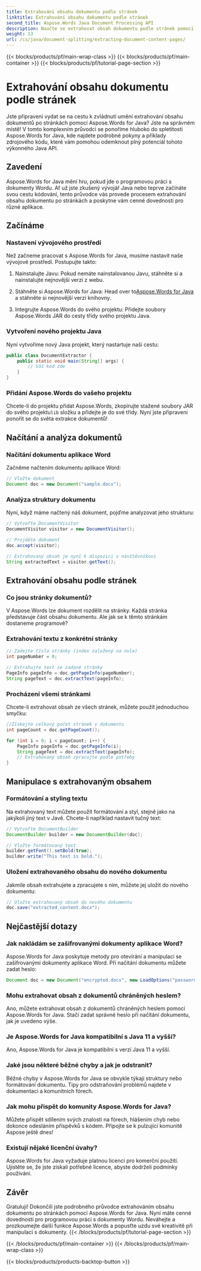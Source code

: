 ```yaml
---
title: Extrahování obsahu dokumentu podle stránek
linktitle: Extrahování obsahu dokumentu podle stránek
second_title: Aspose.Words Java Document Processing API
description: Naučte se extrahovat obsah dokumentu podle stránek pomocí Aspose.Words for Java. Tento podrobný průvodce se zdrojovým kódem z vás během okamžiku udělá odborníka.
weight: 13
url: /cs/java/document-splitting/extracting-document-content-pages/
---
```


{{< blocks/products/pf/main-wrap-class >}}
{{< blocks/products/pf/main-container >}}
{{< blocks/products/pf/tutorial-page-section >}}

# Extrahování obsahu dokumentu podle stránek


Jste připraveni vydat se na cestu k zvládnutí umění extrahování obsahu dokumentů po stránkách pomocí Aspose.Words for Java? Jste na správném místě! V tomto komplexním průvodci se ponoříme hluboko do spletitosti Aspose.Words for Java, kde najdete podrobné pokyny a příklady zdrojového kódu, které vám pomohou odemknout plný potenciál tohoto výkonného Java API.

## Zavedení

Aspose.Words for Java mění hru, pokud jde o programovou práci s dokumenty Wordu. Ať už jste zkušený vývojář Java nebo teprve začínáte svou cestu kódování, tento průvodce vás provede procesem extrahování obsahu dokumentu po stránkách a poskytne vám cenné dovednosti pro různé aplikace.

## Začínáme

### Nastavení vývojového prostředí

Než začneme pracovat s Aspose.Words for Java, musíme nastavit naše vývojové prostředí. Postupujte takto:

1. Nainstalujte Javu: Pokud nemáte nainstalovanou Javu, stáhněte si a nainstalujte nejnovější verzi z webu.

2.  Stáhněte si Aspose.Words for Java: Head over to[Aspose.Words for Java](https://releases.aspose.com/words/java/) a stáhněte si nejnovější verzi knihovny.

3. Integrujte Aspose.Words do svého projektu: Přidejte soubory Aspose.Words JAR do cesty třídy svého projektu Java.

### Vytvoření nového projektu Java

Nyní vytvoříme nový Java projekt, který nastartuje naši cestu:

```java
public class DocumentExtractor {
    public static void main(String[] args) {
        // Váš kód zde
    }
}
```

### Přidání Aspose.Words do vašeho projektu

Chcete-li do projektu přidat Aspose.Words, zkopírujte stažené soubory JAR do svého projektu`lib` složku a přidejte je do své třídy. Nyní jste připraveni ponořit se do světa extrakce dokumentů!

## Načítání a analýza dokumentů

### Načítání dokumentu aplikace Word

Začněme načtením dokumentu aplikace Word:

```java
// Vložte dokument
Document doc = new Document("sample.docx");
```

### Analýza struktury dokumentu

Nyní, když máme načtený náš dokument, pojďme analyzovat jeho strukturu:

```java
// Vytvořte DocumentVisitor
DocumentVisitor visitor = new DocumentVisitor();

// Projděte dokument
doc.accept(visitor);

// Extrahovaný obsah je nyní k dispozici v návštěvníkovi
String extractedText = visitor.getText();
```

## Extrahování obsahu podle stránek

### Co jsou stránky dokumentů?

V Aspose.Words lze dokument rozdělit na stránky. Každá stránka představuje část obsahu dokumentu. Ale jak se k těmto stránkám dostaneme programově?

### Extrahování textu z konkrétní stránky

```java
// Zadejte číslo stránky (index založený na nule)
int pageNumber = 0;

// Extrahujte text ze zadané stránky
PageInfo pageInfo = doc.getPageInfo(pageNumber);
String pageText = doc.extractText(pageInfo);
```

### Procházení všemi stránkami

Chcete-li extrahovat obsah ze všech stránek, můžete použít jednoduchou smyčku:

```java
//Získejte celkový počet stránek v dokumentu
int pageCount = doc.getPageCount();

for (int i = 0; i < pageCount; i++) {
    PageInfo pageInfo = doc.getPageInfo(i);
    String pageText = doc.extractText(pageInfo);
    // Extrahovaný obsah zpracujte podle potřeby
}
```

## Manipulace s extrahovaným obsahem

### Formátování a styling textu

Na extrahovaný text můžete použít formátování a styl, stejně jako na jakýkoli jiný text v Javě. Chcete-li například nastavit tučný text:

```java
// Vytvořte DocumentBuilder
DocumentBuilder builder = new DocumentBuilder(doc);

// Vložte formátovaný text
builder.getFont().setBold(true);
builder.write("This text is bold.");
```

### Uložení extrahovaného obsahu do nového dokumentu

Jakmile obsah extrahujete a zpracujete s ním, můžete jej uložit do nového dokumentu:

```java
// Uložte extrahovaný obsah do nového dokumentu
doc.save("extracted_content.docx");
```

## Nejčastější dotazy

### Jak nakládám se zašifrovanými dokumenty aplikace Word?

Aspose.Words for Java poskytuje metody pro otevírání a manipulaci se zašifrovanými dokumenty aplikace Word. Při načítání dokumentu můžete zadat heslo:

```java
Document doc = new Document("encrypted.docx", new LoadOptions("password"));
```

### Mohu extrahovat obsah z dokumentů chráněných heslem?

Ano, můžete extrahovat obsah z dokumentů chráněných heslem pomocí Aspose.Words for Java. Stačí zadat správné heslo při načítání dokumentu, jak je uvedeno výše.

### Je Aspose.Words for Java kompatibilní s Java 11 a vyšší?

Ano, Aspose.Words for Java je kompatibilní s verzí Java 11 a vyšší.

### Jaké jsou některé běžné chyby a jak je odstranit?

Běžné chyby v Aspose.Words for Java se obvykle týkají struktury nebo formátování dokumentu. Tipy pro odstraňování problémů najdete v dokumentaci a komunitních fórech.

### Jak mohu přispět do komunity Aspose.Words for Java?

Můžete přispět sdílením svých znalostí na fórech, hlášením chyb nebo dokonce odesláním příspěvků s kódem. Připojte se k pulzující komunitě Aspose ještě dnes!

### Existují nějaké licenční úvahy?

Aspose.Words for Java vyžaduje platnou licenci pro komerční použití. Ujistěte se, že jste získali potřebné licence, abyste dodrželi podmínky používání.

## Závěr

Gratuluji! Dokončili jste podrobného průvodce extrahováním obsahu dokumentu po stránkách pomocí Aspose.Words for Java. Nyní máte cenné dovednosti pro programovou práci s dokumenty Wordu. Neváhejte a prozkoumejte další funkce Aspose.Words a popusťte uzdu své kreativitě při manipulaci s dokumenty.
{{< /blocks/products/pf/tutorial-page-section >}}

{{< /blocks/products/pf/main-container >}}
{{< /blocks/products/pf/main-wrap-class >}}

{{< blocks/products/products-backtop-button >}}
